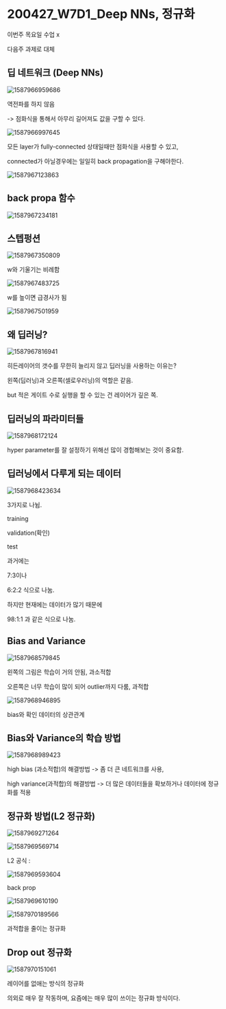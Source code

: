 # 200427_W7D1_Deep NNs, 정규화



이번주 목요일 수업 x



다음주 과제로 대체





## 딥 네트워크 (Deep NNs)

![1587966959686](assets/1587966959686.png)





역전파를 하지 않음

-> 점화식을 통해서 아무리 길어져도 값을 구할 수 있다.

![1587966997645](assets/1587966997645.png)







모든 layer가 fully-connected 상태일때만 점화식을 사용할 수 있고,

connected가 아닐경우에는 일일히 back propagation을 구해야한다.

![1587967123863](assets/1587967123863.png)









## back propa 함수

![1587967234181](assets/1587967234181.png)



## 스텝펑션

![1587967350809](assets/1587967350809.png)







w와 기울기는 비례함

![1587967483725](assets/1587967483725.png)



w를 높이면 급경사가 됨



![1587967501959](assets/1587967501959.png)







## 왜 딥러닝?

![1587967816941](assets/1587967816941.png)





히든레이어의 갯수를 무한히 늘리지 않고 딥러닝을 사용하는 이유는?





왼쪽(딥러닝)과 오른쪽(셀로우러닝)의 역할은 같음.



but 적은 게이트 수로 실행을 할 수 있는 건 레이어가 깊은 쪽.







## 딥러닝의 파라미터들

![1587968172124](assets/1587968172124.png)



hyper parameter를 잘 설정하기 위해선 많이 경험해보는 것이 중요함.







## 딥러닝에서 다루게 되는 데이터

![1587968423634](assets/1587968423634.png)



3가지로 나뉨.



training

validation(확인)

test



과거에는

7:3이나

6:2:2 식으로 나눔.



하지만 현재에는 데이터가 많기 때문에

98:1:1 과 같은 식으로 나눔.





## Bias and Variance

![1587968579845](assets/1587968579845.png)





왼쪽의 그림은 학습이 거의 안됨, 과소적합



오른쪽은 너무 학습이 많이 되어 outlier까지 다룸, 과적합





![1587968946895](assets/1587968946895.png)





bias와 확인 데이터의 상관관계





## Bias와 Variance의 학습 방법

![1587968989423](assets/1587968989423.png)





high bias (과소적합)의 해결방법 -> 좀 더 큰 네트워크를 사용, 

high variance(과적합)의 해결방법 -> 더 많은 데이터들을 확보하거나 데이터에 정규화를 적용





## 정규화 방법(L2 정규화)

![1587969271264](assets/1587969271264.png)



![1587969569714](assets/1587969569714.png)



L2 공식 : 

![1587969593604](assets/1587969593604.png)





back prop

![1587969610190](assets/1587969610190.png)



![1587970189566](assets/1587970189566.png)



과적합을 줄이는 정규화







## Drop out 정규화



![1587970151061](assets/1587970151061.png)



레이어를 없애는 방식의 정규화



의외로 매우 잘 작동하며, 요즘에는 매우 많이 쓰이는 정규화 방식이다.